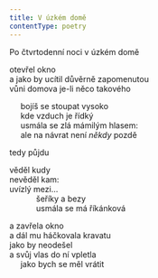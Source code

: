 ```yaml
---
title: V úzkém domě
contentType: poetry
---
```


<section>

Po čtvrtodenní noci v úzkém domě

</section>

<section>

otevřel okno  
a jako by ucítil důvěrně zapomenutou  
vůni domova je-li něco takového

</section>

<section>

     bojíš se stoupat vysoko  
     kde vzduch je řídký  
     usmála se zlá mámilým hlasem:  
     ale na návrat není _někdy_ pozdě

</section>

<section>

tedy půjdu

</section>

<section>

věděl kudy  
nevěděl kam:  
uvízlý mezi…  
            šeříky a bezy  
            usmála se má říkánková

</section>

<section>

a zavřela okno  
a dál mu háčkovala kravatu  
jako by neodešel  
a svůj vlas do ní vpletla  
     jako bych se měl vrátit

</section>
